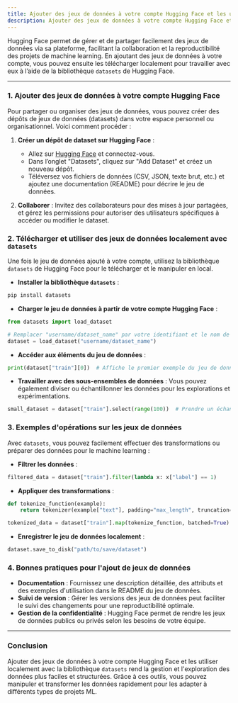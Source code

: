 ```yaml
---
title: Ajouter des jeux de données à votre compte Hugging Face et les utiliser localement
description: Ajouter des jeux de données à votre compte Hugging Face et les utiliser localement
---
```


Hugging Face permet de gérer et de partager facilement des jeux de données via sa plateforme, facilitant la collaboration et la reproductibilité des projets de machine learning. En ajoutant des jeux de données à votre compte, vous pouvez ensuite les télécharger localement pour travailler avec eux à l’aide de la bibliothèque `datasets` de Hugging Face.

---

### 1. **Ajouter des jeux de données à votre compte Hugging Face**

Pour partager ou organiser des jeux de données, vous pouvez créer des dépôts de jeux de données (datasets) dans votre espace personnel ou organisationnel. Voici comment procéder :

1. **Créer un dépôt de dataset sur Hugging Face** :

   - Allez sur [Hugging Face](https://huggingface.co/) et connectez-vous.
   - Dans l’onglet "Datasets", cliquez sur "Add Dataset" et créez un nouveau dépôt.
   - Téléversez vos fichiers de données (CSV, JSON, texte brut, etc.) et ajoutez une documentation (README) pour décrire le jeu de données.

2. **Collaborer** : Invitez des collaborateurs pour des mises à jour partagées, et gérez les permissions pour autoriser des utilisateurs spécifiques à accéder ou modifier le dataset.

### 2. **Télécharger et utiliser des jeux de données localement avec `datasets`**

Une fois le jeu de données ajouté à votre compte, utilisez la bibliothèque `datasets` de Hugging Face pour le télécharger et le manipuler en local.

- **Installer la bibliothèque `datasets`** :

```bash
pip install datasets
```

- **Charger le jeu de données à partir de votre compte Hugging Face** :

```python
from datasets import load_dataset

# Remplacer "username/dataset_name" par votre identifiant et le nom de votre jeu de données
dataset = load_dataset("username/dataset_name")
```

- **Accéder aux éléments du jeu de données** :

```python
print(dataset["train"][0])  # Affiche le premier exemple du jeu de données d'entraînement
```

- **Travailler avec des sous-ensembles de données** : Vous pouvez également diviser ou échantillonner les données pour les explorations et expérimentations.

```python
small_dataset = dataset["train"].select(range(100))  # Prendre un échantillon de 100 données
```

### 3. **Exemples d'opérations sur les jeux de données**

Avec `datasets`, vous pouvez facilement effectuer des transformations ou préparer des données pour le machine learning :

- **Filtrer les données** :

```python
filtered_data = dataset["train"].filter(lambda x: x["label"] == 1)
```

- **Appliquer des transformations** :

```python
def tokenize_function(example):
    return tokenizer(example["text"], padding="max_length", truncation=True)

tokenized_data = dataset["train"].map(tokenize_function, batched=True)
```

- **Enregistrer le jeu de données localement** :

```python
dataset.save_to_disk("path/to/save/dataset")
```

### 4. **Bonnes pratiques pour l'ajout de jeux de données**

- **Documentation** : Fournissez une description détaillée, des attributs et des exemples d'utilisation dans le README du jeu de données.
- **Suivi de version** : Gérer les versions des jeux de données peut faciliter le suivi des changements pour une reproductibilité optimale.
- **Gestion de la confidentialité** : Hugging Face permet de rendre les jeux de données publics ou privés selon les besoins de votre équipe.

---

### Conclusion

Ajouter des jeux de données à votre compte Hugging Face et les utiliser localement avec la bibliothèque `datasets` rend la gestion et l'exploration des données plus faciles et structurées. Grâce à ces outils, vous pouvez manipuler et transformer les données rapidement pour les adapter à différents types de projets ML.
